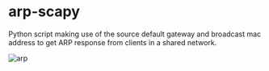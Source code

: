 # arp-scapy
Python script making use of the source default gateway and broadcast mac address to get ARP response from clients in a shared network.

![arp](https://user-images.githubusercontent.com/61822296/189472603-03da5cff-ae2d-4432-8026-334a66735390.png)
